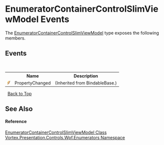 # EnumeratorContainerControlSlimViewModel Events
 

The <a href="T_Vortex_Presentation_Controls_Wpf_Enumerators_EnumeratorContainerControlSlimViewModel.md">EnumeratorContainerControlSlimViewModel</a> type exposes the following members.


## Events
&nbsp;<table><tr><th></th><th>Name</th><th>Description</th></tr><tr><td>![Public event](media/pubevent.gif "Public event")</td><td>PropertyChanged</td><td> (Inherited from BindableBase.)</td></tr></table>&nbsp;
<a href="#enumeratorcontainercontrolslimviewmodel-events">Back to Top</a>

## See Also


#### Reference
<a href="T_Vortex_Presentation_Controls_Wpf_Enumerators_EnumeratorContainerControlSlimViewModel.md">EnumeratorContainerControlSlimViewModel Class</a><br /><a href="N_Vortex_Presentation_Controls_Wpf_Enumerators.md">Vortex.Presentation.Controls.Wpf.Enumerators Namespace</a><br />
